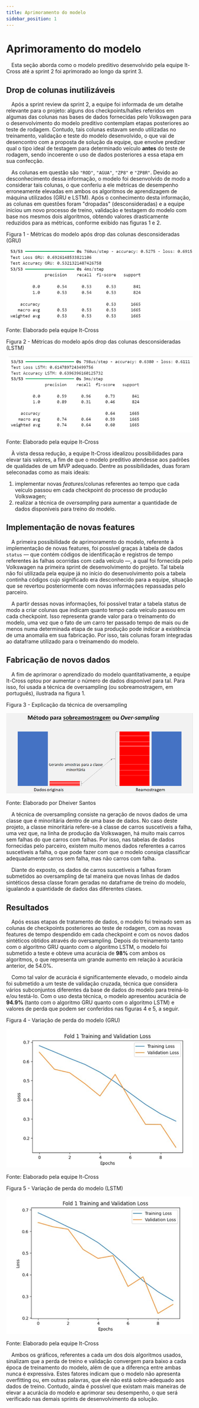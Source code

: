 ```yaml
---
title: Aprimoramento do modelo
sidebar_position: 1
---
```


# Aprimoramento do modelo

&emsp;Esta seção aborda como o modelo preditivo desenvolvido pela equipe It-Cross até a sprint 2 foi aprimorado ao longo da sprint 3.

## Drop de colunas inutilizáveis

&emsp;Após a sprint review da sprint 2, a equipe foi informada de um detalhe relevante para o projeto: alguns dos checkpoints/halles referidos em algumas das colunas nas bases de dados fornecidas pelo Volkswagen para o desenvolvimento do modelo preditivo contemplam etapas posteriores ao teste de rodagem. Contudo, tais colunas estavam sendo utilizadas no treinamento, validação e teste do modelo desenvolvido, o que vai de desencontro com a proposta de solução da equipe, que envolve predizer qual o tipo ideal de testagem para determinado veículo **antes** do teste de rodagem, sendo incoerente o uso de dados posteriores a essa etapa em sua confecção.

&emsp;As colunas em questão são ``"ROD"``, ``"AGUA"``, ``"ZP8"`` e ``"ZP8R"``. Devido ao desconhecimento dessa informação, o modelo foi desenvolvido de modo a considerar tais colunas, o que conferiu a ele métricas de desempenho erroneamente elevadas em ambos os algoritmos de aprendizagem de máquina utilizados (GRU e LSTM). Após o conhecimento desta informação, as colunas em questões foram "dropadas" (desconsideradas) e a equipe iniciou um novo processo de treino, validação e testagem do modelo com base nos mesmos dois algoritmos, obtendo valores drasticamente reduzidos para as métricas, conforme exibido nas figuras 1 e 2.

<p style={{textAlign: 'center'}}>Figura 1 - Métricas do modelo após drop das colunas desconsideradas (GRU)</p>

![Infográfico](../../../../static/img/sprint-3/metricas_erroneas_gru.png)

<p style={{textAlign: 'center'}}>Fonte: Elaborado pela equipe It-Cross</p>

<p style={{textAlign: 'center'}}>Figura 2 - Métricas do modelo após drop das colunas desconsideradas (LSTM)</p>

![Infográfico](../../../../static/img/sprint-3/metricas_erroneas_LSTM.png)

<p style={{textAlign: 'center'}}>Fonte: Elaborado pela equipe It-Cross</p>

&emsp;À vista dessa redução, a equipe It-Cross idealizou possibilidades para elevar tais valores, a fim de que o modelo preditivo atendesse aos padrões de qualidades de um MVP adequado. Dentre as possibilidades, duas foram seleconadas como as mais ideais:

1. implementar novas *features*/colunas referentes ao tempo que cada veículo passou em cada checkpoint do processo de produção Volkswagen;
2. realizar a técnica de *oversampling* para aumentar a quantidade de dados disponíveis para treino do modelo.

## Implementação de novas features

&emsp;A primeira possibilidade de aprimoramento do modelo, referente à implementação de novas features, foi possível graças à tabela de dados `status` — que contém códigos de identificação e registros de tempo referentes às falhas ocorridas com cada veículo —, a qual foi fornecida pelo Volkswagen na primeira sprint de desenvolvimento do projeto. Tal tabela não foi utilizada pela equipe já no início do desenvolvimento pois a tabela continha códigos cujo significado era desconhecido para a equipe, situação que se revertou posteriormente com novas informações repassadas pelo parceiro.

&emsp;A partir dessas novas informações, foi possível tratar a tabela status de modo a criar colunas que indicam quanto tempo cada veículo passou em cada checkpoint. Isso representa grande valor para o treinamento do modelo, uma vez que o fato de um carro ter passado tempo de mais ou de menos numa determinada etapa de sua produção pode indicar a existência de uma anomalia em sua fabricação. Por isso, tais colunas foram integradas ao dataframe utilizado para o treinamendo do modelo.

## Fabricação de novos dados

&emsp;A fim de aprimorar o aprendizado do modelo quantitativamente, a equipe It-Cross optou por aumentar o número de dados disponível para tal. Para isso, foi usada a técnica de oversampling (ou sobreamostragem, em português), ilustrada na figura 1.

<p style={{textAlign: 'center'}}>Figura 3 - Explicação da técnica de oversampling</p>

![Infográfico](../../../../static/img/sprint-3/oversampling.png)

<p style={{textAlign: 'center'}}>Fonte: Elaborado por Dheiver Santos</p>

&emsp;A técnica de oversampling consiste na geração de novos dados de uma classe que é minoritária dentro de uma base de dados. No caso deste projeto, a classe minoritária refere-se à classe de carros suscetíveis a falha, uma vez que, na linha de produção da Volkswagen, há muito mais carros sem falhas do que carros com falhas. Por isso, nas tabelas de dados fornecidas pelo parceiro, existem muito menos dados referentes a carros suscetíveis a falha, o que pode fazer com que o modelo consiga classificar adequadamente carros sem falha, mas não carros com falha.

&emsp;Diante do exposto, os dados de carros suscetíveis a falhas foram submetidos ao oversampling de tal maneira que novas linhas de dados sintéticos dessa classe foram geradas no dataframe de treino do modelo, igualando a quantidade de dados das diferentes clases. 

## Resultados

&emsp;Após essas etapas de tratamento de dados, o modelo foi treinado sem as colunas de checkpoints posteriores ao teste de rodagem, com as novas features de tempo despendido em cada checkpoint e com os novos dados sintéticos obtidos através do oversampling. Depois do treinamento tanto com o algoritmo GRU quanto com o algoritmo LSTM, o modelo foi submetido a teste e obteve uma acurácia de **98%** com ambos os algoritmos, o que representa um grande aumento em relação à acurácia anterior, de 54.0%.

&emsp;Como tal valor de acurácia é significantemente elevado, o modelo ainda foi submetido a um teste de validação cruzada, técnica que considera vários subconjuntos diferentes da base de dados do modelo para treiná-lo e/ou testá-lo. Com o uso desta técnica, o modelo apresentou acurácia de **94.9%** (tanto com o algoritmo GRU quanto com o algoritmo LSTM) e valores de perda que podem ser conferidos nas figuras 4 e 5, a seguir.

<p style={{textAlign: 'center'}}>Figura 4 - Variação de perda do modelo (GRU)</p>

![Infográfico](../../../../static/img/sprint-3/gru_cross_validation.png)

<p style={{textAlign: 'center'}}>Fonte: Elaborado pela equipe It-Cross</p>

<p style={{textAlign: 'center'}}>Figura 5 - Variação de perda do modelo (LSTM)</p>

![Infográfico](../../../../static/img/sprint-3/lstm_cross_validation.png)

<p style={{textAlign: 'center'}}>Fonte: Elaborado pela equipe It-Cross</p>

&emsp;Ambos os gráficos, referentes a cada um dos dois algoritmos usados, sinalizam que a perda de treino e validação convergem para baixo a cada época de treinamento do modelo, além de que a diferença entre ambas nunca é expressiva. Estes fatores indicam que o modelo não apresenta overfitting ou, em outras palavras, que ele não está sobre-adequado aos dados de treino. Contudo, ainda é possível que existam mais maneiras de elevar a acurácia do modelo e aprimorar seu desempenho, o que será verificado nas demais sprints de desenvolvimento da solução.